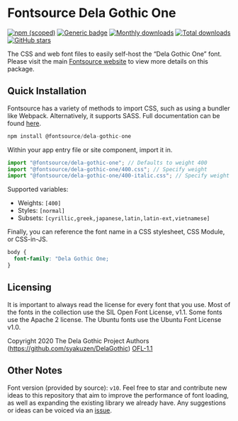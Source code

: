 # Fontsource Dela Gothic One

[![npm (scoped)](https://img.shields.io/npm/v/@fontsource/dela-gothic-one?color=brightgreen)](https://www.npmjs.com/package/@fontsource/dela-gothic-one) [![Generic badge](https://img.shields.io/badge/fontsource-passing-brightgreen)](https://github.com/fontsource/fontsource) [![Monthly downloads](https://badgen.net/npm/dm/@fontsource/dela-gothic-one)](https://github.com/fontsource/fontsource) [![Total downloads](https://badgen.net/npm/dt/@fontsource/dela-gothic-one)](https://github.com/fontsource/fontsource) [![GitHub stars](https://img.shields.io/github/stars/fontsource/fontsource.svg?style=social&label=Star)](https://github.com/fontsource/fontsource/stargazers)

The CSS and web font files to easily self-host the “Dela Gothic One” font. Please visit the main [Fontsource website](https://fontsource.org/fonts/dela-gothic-one) to view more details on this package.

## Quick Installation

Fontsource has a variety of methods to import CSS, such as using a bundler like Webpack. Alternatively, it supports SASS. Full documentation can be found [here](https://fontsource.org/docs/getting-started/introduction).

```javascript
npm install @fontsource/dela-gothic-one
```

Within your app entry file or site component, import it in.

```javascript
import "@fontsource/dela-gothic-one"; // Defaults to weight 400
import "@fontsource/dela-gothic-one/400.css"; // Specify weight
import "@fontsource/dela-gothic-one/400-italic.css"; // Specify weight and style

```

Supported variables:
- Weights: `[400]`
- Styles: `[normal]`
- Subsets: `[cyrillic,greek,japanese,latin,latin-ext,vietnamese]`

Finally, you can reference the font name in a CSS stylesheet, CSS Module, or CSS-in-JS.

```css
body {
  font-family: "Dela Gothic One;
}
```

## Licensing
It is important to always read the license for every font that you use.
Most of the fonts in the collection use the SIL Open Font License, v1.1. Some fonts use the Apache 2 license. The Ubuntu fonts use the Ubuntu Font License v1.0.

Copyright 2020 The Dela Gothic Project Authors (https://github.com/syakuzen/DelaGothic)
[OFL-1.1](http://scripts.sil.org/OFL)

## Other Notes
Font version (provided by source): `v10`.
Feel free to star and contribute new ideas to this repository that aim to improve the performance of font loading, as well as expanding the existing library we already have. Any suggestions or ideas can be voiced via an [issue](https://github.com/fontsource/fontsource/issues).